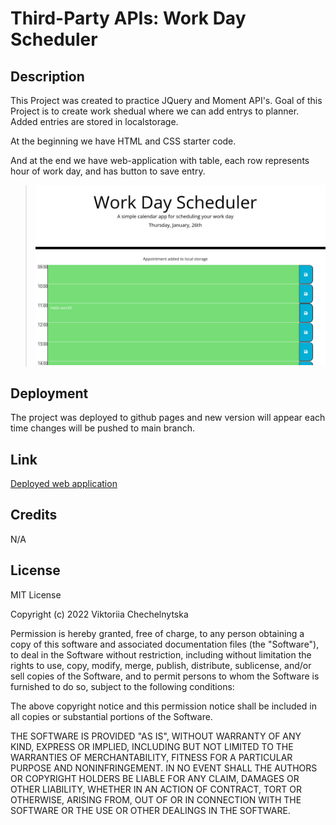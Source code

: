 # Third-Party APIs: Work Day Scheduler

## Description

This Project was created to practice JQuery and Moment API's.
Goal of this Project is to create work shedual where we can add entrys to planner.
Added entries are stored in localstorage.

At the beginning we have HTML and CSS starter code.

And at the end we have web-application with table, each row represents hour of work day, and has button to save entry.

> ![Example of the working page](./images/screenshot.jpg)

## Deployment

The project was deployed to github pages and new version will appear each time changes will be pushed to main branch.

## Link

[Deployed web application](https://marilynwho.github.io/daily-planner/)

## Credits

N/A

## License

MIT License

Copyright (c) 2022 Viktoriia Chechelnytska

Permission is hereby granted, free of charge, to any person obtaining a copy
of this software and associated documentation files (the "Software"), to deal
in the Software without restriction, including without limitation the rights
to use, copy, modify, merge, publish, distribute, sublicense, and/or sell
copies of the Software, and to permit persons to whom the Software is
furnished to do so, subject to the following conditions:

The above copyright notice and this permission notice shall be included in all
copies or substantial portions of the Software.

THE SOFTWARE IS PROVIDED "AS IS", WITHOUT WARRANTY OF ANY KIND, EXPRESS OR
IMPLIED, INCLUDING BUT NOT LIMITED TO THE WARRANTIES OF MERCHANTABILITY,
FITNESS FOR A PARTICULAR PURPOSE AND NONINFRINGEMENT. IN NO EVENT SHALL THE
AUTHORS OR COPYRIGHT HOLDERS BE LIABLE FOR ANY CLAIM, DAMAGES OR OTHER
LIABILITY, WHETHER IN AN ACTION OF CONTRACT, TORT OR OTHERWISE, ARISING FROM,
OUT OF OR IN CONNECTION WITH THE SOFTWARE OR THE USE OR OTHER DEALINGS IN THE
SOFTWARE.